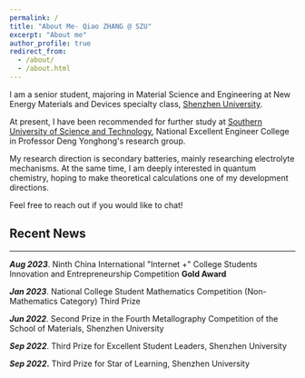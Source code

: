 ```yaml
---
permalink: /
title: "About Me- Qiao ZHANG @ SZU"
excerpt: "About me"
author_profile: true
redirect_from: 
  - /about/
  - /about.html
---
```


I am a senior student, majoring in Material Science and Engineering at New Energy Materials and Devices specialty class, [Shenzhen University](https://cmse.szu.edu.cn/ywz/). 

At present, I have been recommended for further study at [Southern University of Science and Technology](https://www.sustech.edu.cn/en/), National Excellent Engineer College in Professor Deng Yonghong's research group.

My research direction is secondary batteries, mainly researching electrolyte mechanisms. At the same time, I am deeply interested in quantum chemistry, hoping to make theoretical calculations one of my development directions.

Feel free to reach out if you would like to chat!

## **Recent News**

---

***Aug 2023***. Ninth China International "Internet +" College Students Innovation and Entrepreneurship Competition **Gold Award**

***Jan 2023***. National College Student Mathematics Competition (Non-Mathematics Category) Third Prize

***Jun 2022***. Second Prize in the Fourth Metallography Competition of the School of Materials, Shenzhen University

***Sep 2022***. Third Prize for Excellent Student Leaders, Shenzhen University

***Sep 2022*.** Third Prize for Star of Learning, Shenzhen University
